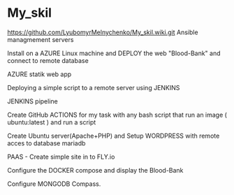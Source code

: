 # My_skil
https://github.com/LyubomyrMelnychenko/My_skil.wiki.git
Ansible managmement servers

Install on a AZURE Linux machine and DEPLOY the web "Blood-Bank" and connect to remote database

AZURE statik web app

Deploying a simple script to a remote server using JENKINS

JENKINS pipeline

Create GitHub ACTIONS for my task with any bash script that run an image ( ubuntu:latest ) and run a script

Create Ubuntu server(Apache+PHP) and Setup WORDPRESS with remote acces to database mariadb

PAAS - Create simple site in to FLY.io

Configure the DOCKER compose and display the Blood-Bank

Configure MONGODB Compass.

